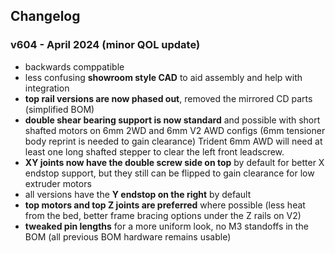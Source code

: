 ## Changelog
### v604 - April 2024 (minor QOL update)
- backwards comppatible
- less confusing **showroom style CAD** to aid assembly and help with integration
- **top rail versions are now phased out**, removed the mirrored CD parts (simplified BOM)
- **double shear bearing support is now standard** and possible with short shafted motors on 6mm 2WD and 6mm V2 AWD configs (6mm tensioner body reprint is needed to gain clearance) Trident 6mm AWD will need at least one long shafted stepper to clear the left front leadscrew. 
- **XY joints now have the double screw side on top** by default for better X endstop support, but they still can be flipped to gain clearance for low extruder motors
- all versions have the **Y endstop on the right** by default
- **top motors and top Z joints are preferred** where possible (less heat from the bed, better frame bracing options under the Z rails on V2)
- **tweaked pin lengths** for a more uniform look, no M3 standoffs in the BOM (all previous BOM hardware remains usable)
